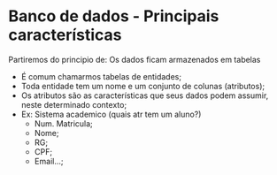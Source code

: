# Banco de dados - Principais características

Partiremos do principio de: Os dados ficam armazenados em tabelas

- É comum chamarmos tabelas de entidades;
- Toda entidade tem um nome e um conjunto de colunas (atributos);
- Os atributos são as características que seus dados podem assumir, neste determinado contexto;
- Ex: Sistema academico (quais atr tem um aluno?)
    - Num. Matricula;
    - Nome;
    - RG;
    - CPF;
    - Email...;
